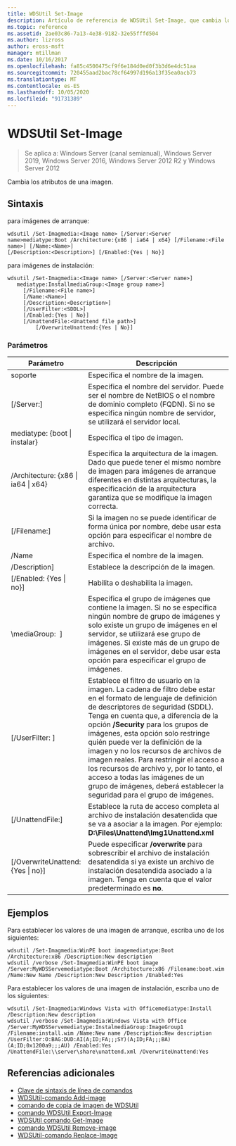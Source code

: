 ```yaml
---
title: WDSUtil Set-Image
description: Artículo de referencia de WDSUtil Set-Image, que cambia los atributos de una imagen.
ms.topic: reference
ms.assetid: 2ae03c86-7a13-4e38-9182-32e55fffd504
ms.author: lizross
author: eross-msft
manager: mtillman
ms.date: 10/16/2017
ms.openlocfilehash: fa85c4500475cf9f6e184d0ed0f3b3d6e4dc51aa
ms.sourcegitcommit: 720455aad2bac78cf64997d196a13f35ea0acb73
ms.translationtype: MT
ms.contentlocale: es-ES
ms.lasthandoff: 10/05/2020
ms.locfileid: "91731389"
---
```

# <a name="wdsutil-set-image"></a>WDSUtil Set-Image

> Se aplica a: Windows Server (canal semianual), Windows Server 2019, Windows Server 2016, Windows Server 2012 R2 y Windows Server 2012

Cambia los atributos de una imagen.

## <a name="syntax"></a>Sintaxis
para imágenes de arranque:
```
wdsutil /Set-Imagmedia:<Image name> [/Server:<Server name>mediatype:Boot /Architecture:{x86 | ia64 | x64} [/Filename:<File name>] [/Name:<Name>]
[/Description:<Description>] [/Enabled:{Yes | No}]
```
para imágenes de instalación:
```
wdsutil /Set-Imagmedia:<Image name> [/Server:<Server name>]
   mediatype:InstallmediaGroup:<Image group name>]
     [/Filename:<File name>]
     [/Name:<Name>]
     [/Description:<Description>]
     [/UserFilter:<SDDL>]
     [/Enabled:{Yes | No}]
     [/UnattendFile:<Unattend file path>]
         [/OverwriteUnattend:{Yes | No}]
```
### <a name="parameters"></a>Parámetros
|Parámetro|Descripción|
|-------|--------|
soporte<Image name>|Especifica el nombre de la imagen.|
|[/Server:<Server name>]|Especifica el nombre del servidor. Puede ser el nombre de NetBIOS o el nombre de dominio completo (FQDN). Si no se especifica ningún nombre de servidor, se utilizará el servidor local.|
mediatype: {boot &#124; instalar}|Especifica el tipo de imagen.|
|/Architecture: {x86 &#124; ia64 &#124; x64}|Especifica la arquitectura de la imagen. Dado que puede tener el mismo nombre de imagen para imágenes de arranque diferentes en distintas arquitecturas, la especificación de la arquitectura garantiza que se modifique la imagen correcta.|
|[/Filename:<File name>]|Si la imagen no se puede identificar de forma única por nombre, debe usar esta opción para especificar el nombre de archivo.|
|/Name|Especifica el nombre de la imagen.|
|/Description<Description>]|Establece la descripción de la imagen.|
|[/Enabled: {Yes &#124; no}]|Habilita o deshabilita la imagen.|
|\mediaGroup: <Image group name> ]|Especifica el grupo de imágenes que contiene la imagen. Si no se especifica ningún nombre de grupo de imágenes y solo existe un grupo de imágenes en el servidor, se utilizará ese grupo de imágenes. Si existe más de un grupo de imágenes en el servidor, debe usar esta opción para especificar el grupo de imágenes.|
|[/UserFilter: <SDDL> ]|Establece el filtro de usuario en la imagen. La cadena de filtro debe estar en el formato de lenguaje de definición de descriptores de seguridad (SDDL). Tenga en cuenta que, a diferencia de la opción **/Security** para los grupos de imágenes, esta opción solo restringe quién puede ver la definición de la imagen y no los recursos de archivos de imagen reales. Para restringir el acceso a los recursos de archivo y, por lo tanto, el acceso a todas las imágenes de un grupo de imágenes, deberá establecer la seguridad para el grupo de imágenes.|
|[/UnattendFile:<Unattend file path>]|Establece la ruta de acceso completa al archivo de instalación desatendida que se va a asociar a la imagen. Por ejemplo: **D:\Files\Unattend\Img1Unattend.xml**|
|[/OverwriteUnattend: {Yes &#124; no}]|Puede especificar **/overwrite** para sobrescribir el archivo de instalación desatendida si ya existe un archivo de instalación desatendida asociado a la imagen. Tenga en cuenta que el valor predeterminado es **no**.|
## <a name="examples"></a>Ejemplos
Para establecer los valores de una imagen de arranque, escriba uno de los siguientes:
```
wdsutil /Set-Imagmedia:WinPE boot imagemediatype:Boot /Architecture:x86 /Description:New description
wdsutil /verbose /Set-Imagmedia:WinPE boot image /Server:MyWDSServemediatype:Boot /Architecture:x86 /Filename:boot.wim
/Name:New Name /Description:New Description /Enabled:Yes
```
Para establecer los valores de una imagen de instalación, escriba uno de los siguientes:
```
wdsutil /Set-Imagmedia:Windows Vista with Officemediatype:Install /Description:New description
wdsutil /verbose /Set-Imagmedia:Windows Vista with Office /Server:MyWDSServemediatype:InstalmediaGroup:ImageGroup1
/Filename:install.wim /Name:New name /Description:New description /UserFilter:O:BAG:DUD:AI(A;ID;FA;;;SY)(A;ID;FA;;;BA)(A;ID;0x1200a9;;;AU) /Enabled:Yes /UnattendFile:\\server\share\unattend.xml /OverwriteUnattend:Yes
```
## <a name="additional-references"></a>Referencias adicionales
- [Clave de sintaxis de línea de comandos](command-line-syntax-key.md)
- [WDSUtil-comando Add-image](wdsutil-add-image.md)
- [comando de copia de imagen de WDSUtil](wdsutil-copy-image.md)
- [comando WDSUtil Export-Image](wdsutil-export-image.md)
- [WDSUtil comando Get-Image](wdsutil-get-image.md)
- [comando WDSUtil Remove-image](wdsutil-remove-image.md)
- [WDSUtil-comando Replace-Image](wdsutil-replace-image.md)
